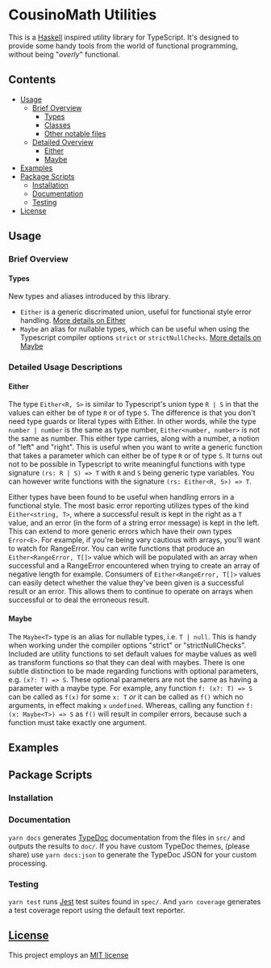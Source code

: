 # CousinoMath Utilities

This is a [Haskell](https://www.haskell.org/) inspired utility
library for TypeScript. It's designed to provide some handy tools
from the world of functional programming, without being "_overly_"
functional.

## Contents

- [Usage](#usage)
  - [Brief Overview](#brief)
    - [Types](#types)
    - [Classes](#classes)
    - [Other notable files](#files)
  - [Detailed Overview](#detailed)
    - [Either](#Either)
    - [Maybe](#Maybe)
- [Examples](#examples)
- [Package Scripts](#package)
  - [Installation](#install)
  - [Documentation](#docs)
  - [Testing](#tests)
- [License](#license)

## <a name="usage">Usage</a>

### <a name="brief">Brief Overview</a>

#### <a name="types">Types</a>

New types and aliases introduced by this library.

- `Either` is a generic discrimated union, useful for functional
  style error handling. [More details on Either](#Either)
- `Maybe` an alias for nullable types, which can be useful when
  using the Typescript compiler options `strict` or `strictNullChecks`.
  [More details on Maybe](#Maybe)

### <a name="detailed">Detailed Usage Descriptions</a>

#### <a name="Either">Either</a>

The type `Either<R, S>` is similar to Typescript's union type
`R | S` in that the values can either be of type `R` or of type
`S`. The difference is that you don't need type guards or literal
types with Either. In other words, while the type
`number | number` is the same as type number,
`Either<number, number>` is not the same as number.
This either type carries, along with a number, a notion
of "left" and "right". This is useful when you want to write a
generic function that takes a parameter which can either be of
type `R` or of type `S`. It turns out not to be possible in
Typescript to write meaningful functions with type signature
`(rs: R | S) => T` with `R` and `S` being generic type variables.
You can however write functions with the signature
`(rs: Either<R, S>) => T`.

Either types have been found to be useful when handling errors
in a functional style. The most basic error reporting utilizes
types of the kind `Either<string, T>`, where a successful result
is kept in the right as a `T` value, and an error (in the form of
a string error message) is kept in the left. This can extend to
more generic errors which have their own types `Error<E>`. For
example, if you're being vary cautious with arrays, you'll want
to watch for RangeError. You can write functions that produce
an `Either<RangeError, T[]>` value which will be populated with
an array when successful and a RangeError encountered when
trying to create an array of negative length for example. Consumers
of `Either<RangeError, T[]>` values can easily detect whether the
value they've been given is a successful result or an error. This
allows them to continue to operate on arrays when successful or to
deal the erroneous result.

#### <a name="Maybe">Maybe</a>

The `Maybe<T>` type is an alias for nullable types, i.e.
`T | null`. This is handy when working under the compiler options
"strict" or "strictNullChecks". Included are utility functions to
set default values for maybe values as well as transform functions
so that they can deal with maybes. There is one subtle distinction
to be made regarding functions with optional parameters, e.g.
`(x?: T) => S`. These optional parameters are not the same as
having a parameter with a maybe type. For example, any function
`f: (x?: T) => S` can be called as `f(x)` for some `x: T` _or_ it
can be called as `f()` which no arguments, in effect making `x`
`undefined`. Whereas, calling any function `f: (x: Maybe<T>) => S`
as `f()` will result in compiler errors, because such a function
must take exactly one argument.

## <a name="examples">Examples</a>

## <a name="package">Package Scripts</a>

### <a name="install">Installation</a>

### <a name="docs">Documentation</a>

`yarn docs` generates [TypeDoc][] documentation from the files in `src/` and
outputs the results to `doc/`. If you have custom TypeDoc themes, (please
share) use `yarn docs:json` to generate the TypeDoc JSON for your custom
processing.


### <a name="tests">Testing</a>

`yarn test` runs [Jest][] test suites found in `spec/`. And `yarn coverage`
generates a test coverage report using the default text reporter.

## [License][License]

This project employs an [MIT license][License]

[Jest]: https://jestjs.io/
[TypeDoc]: https://typedoc.org/
[License]: ./LICENSE